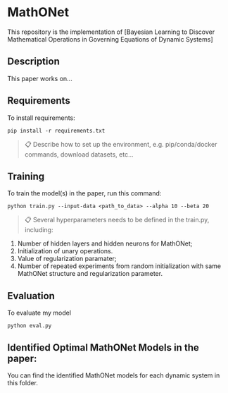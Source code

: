 # MathONet

This repository is the implementation of [Bayesian Learning to Discover Mathematical Operations in Governing Equations of Dynamic Systems]

## Description

This paper works on...

## Requirements

To install requirements:

```setup
pip install -r requirements.txt
```

>📋  Describe how to set up the environment, e.g. pip/conda/docker commands, download datasets, etc...

## Training

To train the model(s) in the paper, run this command:

```train
python train.py --input-data <path_to_data> --alpha 10 --beta 20
```

>📋  Several hyperparameters needs to be defined in the train.py, including: 
1. Number of hidden layers and hidden neurons for MathONet; 
2. Initialization of unary operations.
3. Value of regularization paramater;  
4. Number of repeated experiments from random initialization with same MathONet structure and regularization parameter. 

## Evaluation

To evaluate my model

```eval
python eval.py
```

## Identified Optimal MathONet Models in the paper:
You can find the identified MathONet models for each dynamic system in this folder. 
